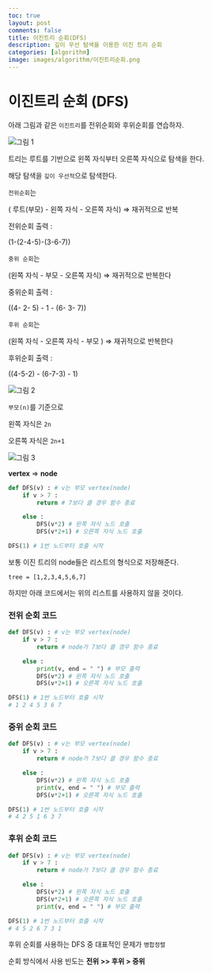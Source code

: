 ```yaml
---
toc: true
layout: post
comments: false
title: 이진트리 순회(DFS)
description: 깊이 우선 탐색을 이용한 이진 트리 순회
categories: [algorithm]
image: images/algorithm/이진트리순회.png
---
```

# 이진트리 순회 (DFS)

아래 그림과 같은 `이진트리`를 전위순회와 후위순회를 연습하자.

![그림 1]({{site.baseurl}}/images/algorithm/이진트리순회.png)

트리는 루트를 기반으로 왼쪽 자식부터 오른쪽 자식으로 탐색을 한다. 

해당 탐색을 `깊이 우선적`으로 탐색한다.

`전위순회`는 

( 루트(부모) - 왼쪽 자식 - 오른쪽 자식) ⇒ 재귀적으로 반복

전위순회 출력 : 

(1-(2-4-5)-(3-6-7))

`중위 순회`는

(왼쪽 자식 - 부모 - 오른쪽 자식) ⇒ 재귀적으로 반복한다

중위순회 출력 : 

((4- 2- 5) - 1 - (6- 3- 7))

`후위 순회`는

(왼쪽 자식 - 오른쪽 자식 - 부모 ) ⇒ 재귀적으로 반복한다

후위순회 출력 : 

((4-5-2) - (6-7-3) - 1)

![그림 2]({{site.baseurl}}/images/algorithm/이진트리순회1.png)

`부모(n)`를 기준으로 

왼쪽 자식은 `2n`

오른쪽 자식은 `2n+1`

![그림 3]({{site.baseurl}}/images/algorithm/이진트리순회2.png)

**vertex** ⇒ **node**

```python
def DFS(v) : # v는 부모 vertex(node)
	if v > 7 :
		return # 7보다 클 경우 함수 종료

	else :
		DFS(v*2) # 왼쪽 자식 노드 호출
		DFS(v*2+1) # 오른쪽 자식 노드 호출 

DFS(1) # 1번 노드부터 호출 시작
```

보통 이진 트리의 node들은 리스트의 형식으로 저장해준다.  

`tree = [1,2,3,4,5,6,7]`

하지만 아래 코드에서는 위의 리스트를 사용하지 않을 것이다.

### 전위 순회 코드

```python
def DFS(v) : # v는 부모 vertex(node)
	if v > 7 :
		return # node가 7보다 클 경우 함수 종료

	else :
		print(v, end = " ") # 부모 출력 
		DFS(v*2) # 왼쪽 자식 노드 호출
		DFS(v*2+1) # 오른쪽 자식 노드 호출 

DFS(1) # 1번 노드부터 호출 시작
# 1 2 4 5 3 6 7
```

### 중위 순회 코드

```python
def DFS(v) : # v는 부모 vertex(node)
	if v > 7 :
		return # node가 7보다 클 경우 함수 종료

	else :
		DFS(v*2) # 왼쪽 자식 노드 호출
		print(v, end = " ") # 부모 출력
		DFS(v*2+1) # 오른쪽 자식 노드 호출 

DFS(1) # 1번 노드부터 호출 시작
# 4 2 5 1 6 3 7
```

### 후위 순회 코드

```python
def DFS(v) : # v는 부모 vertex(node)
	if v > 7 :
		return # node가 7보다 클 경우 함수 종료

	else :
		DFS(v*2) # 왼쪽 자식 노드 호출
		DFS(v*2+1) # 오른쪽 자식 노드 호출 
		print(v, end = " ") # 부모 출력

DFS(1) # 1번 노드부터 호출 시작
# 4 5 2 6 7 3 1
```

후위 순회를 사용하는 DFS 중 대표적인 문제가 `병합정렬`

순회 방식에서 사용 빈도는  **전위 >> 후위 > 중위**

